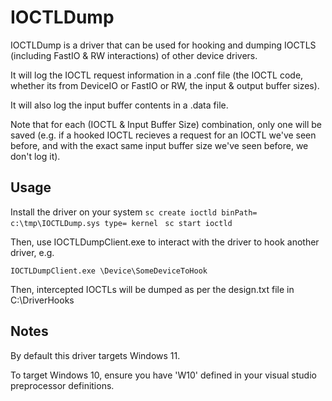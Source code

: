 # IOCTLDump

IOCTLDump is a driver that can be used for hooking and dumping IOCTLS (including FastIO & RW interactions) of other device drivers.

It will log the IOCTL request information in a .conf file (the IOCTL code, whether its from DeviceIO or FastIO or RW, the input & output buffer sizes).

It will also log the input buffer contents in a .data file.

Note that for each (IOCTL & Input Buffer Size) combination, only one will be saved (e.g. if a hooked IOCTL recieves a request for an IOCTL we've seen before, and with the exact same input buffer size we've seen before, we don't log it).

## Usage

Install the driver on your system 
` sc create ioctld binPath= c:\tmp\IOCTLDump.sys type= kernel `
` sc start ioctld`

Then, use IOCTLDumpClient.exe to interact with the driver to hook another driver, e.g.

` IOCTLDumpClient.exe \Device\SomeDeviceToHook `

Then, intercepted IOCTLs will be dumped as per the design.txt file in C:\DriverHooks


## Notes

By default this driver targets Windows 11.

To target Windows 10, ensure you have 'W10' defined in your visual studio preprocessor definitions.
